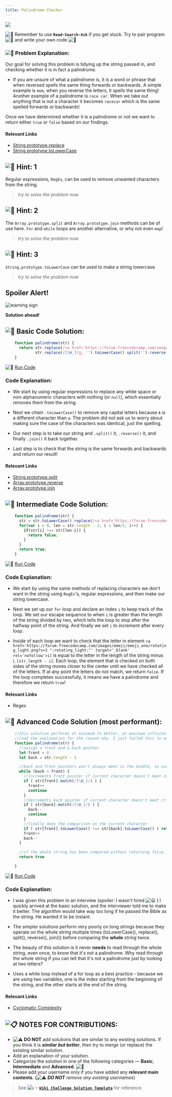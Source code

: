 ```yaml
---
title: Palindrome Checker
---
```

![](//discourse-user-assets.s3.amazonaws.com/original/2X/c/ca86619bb0ec05531dbb02be3c0b7b8383e67f01.jpg)

![:triangular_flag_on_post:](https://forum.freecodecamp.com/images/emoji/emoji_one/triangular_flag_on_post.png?v=3 ":triangular_flag_on_post:") Remember to use <a>**`Read-Search-Ask`**</a> if you get stuck. Try to pair program ![:busts_in_silhouette:](https://forum.freecodecamp.com/images/emoji/emoji_one/busts_in_silhouette.png?v=3 ":busts_in_silhouette:") and write your own code ![:pencil:](https://forum.freecodecamp.com/images/emoji/emoji_one/pencil.png?v=3 ":pencil:")

### ![:checkered_flag:](https://forum.freecodecamp.com/images/emoji/emoji_one/checkered_flag.png?v=3 ":checkered_flag:") Problem Explanation:

Our goal for solving this problem is tidying up the string passed in, and checking whether it is in fact a palindrome.

*   If you are unsure of what a palindrome is, it is a word or phrase that when reversed spells the same thing forwards or backwards. A simple example is `mom`, when you reverse the letters, it spells the same thing! Another example of a palindrome is `race car`. When we take out anything that is not a character it becomes `racecar` which is the same spelled forwards or backwards!

Once we have determined whether it is a palindrome or not we want to return either `true` or `false` based on our findings.

#### Relevant Links

*   <a href='http://forum.freecodecamp.com/t/javascript-string-prototype-replace/15942' target='_blank' rel='nofollow'>String.prototype.replace</a>
*   <a href='http://forum.freecodecamp.com/t/javascript-string-prototype-tolowercase/15948' target='_blank' rel='nofollow'>String.prototype.toLowerCase</a>

## ![:speech_balloon:](https://forum.freecodecamp.com/images/emoji/emoji_one/speech_balloon.png?v=3 ":speech_balloon:") Hint: 1

Regular expressions, `RegEx`, can be used to remove unwanted characters from the string.

> _try to solve the problem now_

## ![:speech_balloon:](https://forum.freecodecamp.com/images/emoji/emoji_one/speech_balloon.png?v=3 ":speech_balloon:") Hint: 2

The `Array.prototype.split` and `Array.prototype.join` methods can be of use here. `For` and `while` loops are another alternative, or why not even `map`!

> _try to solve the problem now_

## ![:speech_balloon:](https://forum.freecodecamp.com/images/emoji/emoji_one/speech_balloon.png?v=3 ":speech_balloon:") Hint: 3

`String.prototype.toLowerCase` can be used to make a string lowercase.

> _try to solve the problem now_

## Spoiler Alert!

![warning sign](//discourse-user-assets.s3.amazonaws.com/original/2X/2/2d6c412a50797771301e7ceabd554cef4edcd74d.gif)

**Solution ahead!**

## ![:beginner:](https://forum.freecodecamp.com/images/emoji/emoji_one/beginner.png?v=3 ":beginner:") Basic Code Solution:
```javascript
    function palindrome(str) {
      return str.replace(/<a href='https://forum.freecodecamp.com/images/emoji/emoji_one/rocket.png?v=3 ":rocket:"' target='_blank' rel='nofollow'>\W_]/g, '').toLowerCase() ===
             str.replace(/[\W_]/g, '').toLowerCase().split('').reverse().join('');
    }
```
![:rocket:](https://forum.freecodecamp.com/images/emoji/emoji_one/rocket.png?v=3 ":rocket:") <a href='https://repl.it/CLjU/2' target='_blank' rel='nofollow'>Run Code</a>

### Code Explanation:

*   We start by using regular expressions to replace any white space or non-alphanumeric characters with nothing (or `null`), which essentially removes them from the string.

*   Next we _chain_ `.toLowerCase()` to remove any capital letters because `A` is a different character than `a`. The problem did not ask us to worry about making sure the case of the characters was identical, just the spelling.

*   Our next step is to take our string and `.split()` it, `.reverse()` it, and finally `.join()` it back together.

*   Last step is to check that the string is the same forwards and backwards and return our result!

#### Relevant Links

*   <a href='http://forum.freecodecamp.com/t/javascript-string-prototype-split/15944' target='_blank' rel='nofollow'>String.prototype.split</a>
*   <a href='http://forum.freecodecamp.com/t/javascript-array-prototype-reverse/14300' target='_blank' rel='nofollow'>Array.prototype.reverse</a>
*   <a href='http://forum.freecodecamp.com/t/javascript-array-prototype-join/14292' target='_blank' rel='nofollow'>Array.prototype.join</a>

## ![:sunflower:](https://forum.freecodecamp.com/images/emoji/emoji_one/sunflower.png?v=3 ":sunflower:") Intermediate Code Solution:
```javascript
    function palindrome(str) {
      str = str.toLowerCase().replace(/<a href='https://forum.freecodecamp.com/images/emoji/emoji_one/rocket.png?v=3 ":rocket:"' target='_blank' rel='nofollow'>\W_]/g, '');
      for(var i = 0, len = str.length - 1; i < len/2; i++) {
        if(str[i] !== str[len-i]) {
          return false;
        }
      }
      return true;
    }
```
![:rocket:](https://forum.freecodecamp.com/images/emoji/emoji_one/rocket.png?v=3 ":rocket:") <a href='https://repl.it/CLjU/3' target='_blank' rel='nofollow'>Run Code</a>

### Code Explanation:

*   We start by using the same methods of replacing characters we don't want in the string using `RegEx`'s, regular expressions, and then make our string lowercase.

*   Next we set up our `for` loop and declare an index `i` to keep track of the loop. We set our escape sequence to when `i` is greater than the length of the string divided by two, which tells the loop to stop after the halfway point of the string. And finally we set `i` to increment after every loop.

*   Inside of each loop we want to check that the letter in element `<a href='https://forum.freecodecamp.com/images/emoji/emoji_one/rotating_light.png?v=3 ":rotating_light:"' target='_blank' rel='nofollow'>i]` is equal to the letter in the length of the string minus i, `[str.length - i]`. Each loop, the element that is checked on both sides of the string moves closer to the center until we have checked all of the letters. If at any point the letters do not match, we return `false`. If the loop completes successfully, it means we have a palindrome and therefore we return `true`!

#### Relevant Links

*   <a>Regex</a>

## ![:rotating_light:](https://forum.freecodecamp.com/images/emoji/emoji_one/rotating_light.png?v=3 ":rotating_light:") Advanced Code Solution (most performant):
```javascript
    //this solution performs at minimum 7x better, at maximum infinitely better.
    //read the explanation for the reason why. I just failed this in an interview.
    function palindrome(str) {
      //assign a front and a back pointer
      let front = 0
      let back = str.length - 1

      //back and front pointers won't always meet in the middle, so use (back > front)
      while (back > front) {
        //increments front pointer if current character doesn't meet criteria
        if ( str[front].match(/[\W_]/) ) {
          front++
          continue
        }
        //decrements back pointer if current character doesn't meet criteria
        if ( str[back].match(/[\W_]/) ) {
          back--
          continue
        }
        //finally does the comparison on the current character
        if ( str[front].toLowerCase() !== str[back].toLowerCase() ) return false
        front++
        back--
      }

      //if the whole string has been compared without returning false, it's a palindrome!
      return true

    }
```
![:rocket:](https://forum.freecodecamp.com/images/emoji/emoji_one/rocket.png?v=3 ":rocket:") <a href='https://repl.it/CLjU/4' target='_blank' rel='nofollow'>Run Code</a>

### Code Explanation:

*   I was given this problem in an interview (spoiler: I wasn't hired ![:frowning:](https://forum.freecodecamp.com/images/emoji/emoji_one/frowning.png?v=3 ":frowning:") ) I quickly arrived at the basic solution, and the interviewer told me to make it better. The algorithm would take way too long if he passed the Bible as the string. He wanted it to be instant.

*   The simpler solutions perform very poorly on long strings because they operate on the whole string multiple times (toLowerCase(), replace(), split(), reverse(), join()) before comparing the **whole** string twice.

*   The beauty of this solution is it never **needs** to read through the whole string, even once, to know that it's not a palindrome. Why read through the whole string if you can tell that it's not a palindrome just by looking at two letters?

*   Uses a while loop instead of a for loop as a best practice - because we are using two variables, one is the index starting from the beginning of the string, and the other starts at the end of the string.

#### Relevant Links

*   <a href='https://en.wikipedia.org/wiki/Cyclomatic_complexity' target='_blank' rel='nofollow'>Cyclomatic Complexity</a>

## ![:clipboard:](https://forum.freecodecamp.com/images/emoji/emoji_one/clipboard.png?v=3 ":clipboard:") NOTES FOR CONTRIBUTIONS:

*   ![:warning:](https://forum.freecodecamp.com/images/emoji/emoji_one/warning.png?v=3 ":warning:") **DO NOT** add solutions that are similar to any existing solutions. If you think it is **_similar but better_**, then try to merge (or replace) the existing similar solution.
*   Add an explanation of your solution.
*   Categorize the solution in one of the following categories — **Basic**, **Intermediate** and **Advanced**. ![:traffic_light:](https://forum.freecodecamp.com/images/emoji/emoji_one/traffic_light.png?v=3 ":traffic_light:")
*   Please add your username only if you have added any **relevant main contents**. (![:warning:](https://forum.freecodecamp.com/images/emoji/emoji_one/warning.png?v=3 ":warning:") **_DO NOT_** _remove any existing usernames_)

> See ![:point_right:](https://forum.freecodecamp.com/images/emoji/emoji_one/point_right.png?v=3 ":point_right:") <a href='http://forum.freecodecamp.com/t/algorithm-article-template/14272' target='_blank' rel='nofollow'>**`Wiki Challenge Solution Template`**</a> for reference.
